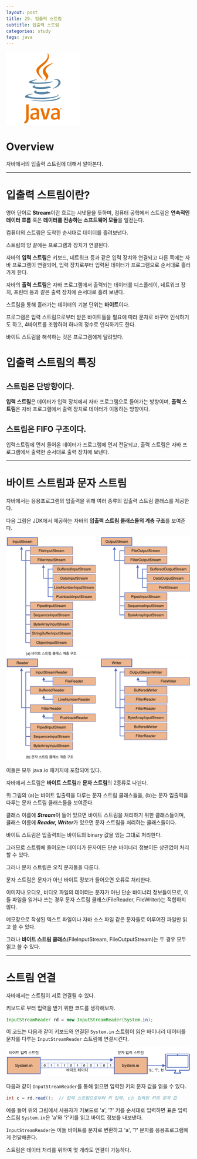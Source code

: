 ```yaml
---
layout: post
title: 29. 입출력 스트림
subtitle: 입출력 스트림
categories: study
tags: java
---
```


![javalogo](/assets/img/logo/java-logo.png)

# Overview 

자바에서의 입출력 스트림에 대해서 알아본다.

***

# 입출력 스트림이란?

영어 단어로 **Stream**이란 흐르는 시냇물을 뜻하며, 컴퓨터 공학에서 스트림은 **연속적인 데이터 흐름** 혹은 **데이터를 전송하는 소프트웨어 모듈**을 일컫는다.

컴퓨터의 스트림은 도착한 순서대로 데이터를 흘려보낸다.

스트림의 양 끝에는 프로그램과 장치가 연결된다.

자바의 **입력 스트림**은 키보드, 네트워크 등과 같은 입력 장치와 연결되고 다른 쪽에는 자바 프로그램이 연결되어, 입력 장치로부터 입력된 데이터가 프로그램으로 순서대로 흘러가게 한다.

자바의 **출력 스트림**은 자바 프로그램에서 출력되는 데이터를 디스플레이, 네트워크 장치, 프린터 등과 같은 출력 장치에 순서대로 흘려 보낸다.

스트림을 통해 흘러가는 데이터의 기본 단위는 **바이트**이다.

프로그램은 입력 스트림으로부터 받은 바이트들을 필요에 따라 문자로 바꾸어 인식하기도 하고, 4바이트를 조합하여 하나의 정수로 인식하기도 한다.

바이트 스트림을 해석하는 것은 프로그램에게 달려있다.

# 입출력 스트림의 특징

## 스트림은 단방향이다.

**입력 스트림**은 데이터가 입력 장치에서 자바 프로그램으로 들어가는 방향이며, **출력 스트림**은 자바 프로그램에서 출력 장치로 데이터가 이동하는 방향이다.

## 스트림은 FIFO 구조이다.

입력스트림에 먼저 들어온 데이터가 프로그램에 먼저 전달되고, 출력 스트림은 자바 프로그램에서 출력한 순서대로 출력 장치에 보낸다.

***

# 바이트 스트림과 문자 스트림

자바에서는 응용프로그램의 입출력을 위해 여러 종류의 입출력 스트림 클래스를 제공한다.

다음 그림은 JDK에서 제공하는 자바의 **입출력 스트림 클래스들의 계층 구조**를 보여준다.

![JDK에서 제공하는 자바의 입출력 스트림 클래스 계층구조 a](/assets/img/study/java/190904_fig_01.png "JDK에서 제공하는 자바의 입출력 스트림 클래스 계층구조 a")
![JDK에서 제공하는 자바의 입출력 스트림 클래스 계층구조 b](/assets/img/study/java/190904_fig_02.png "JDK에서 제공하는 자바의 입출력 스트림 클래스 계층구조 b")

이들은 모두 java.io 패키지에 포함되어 있다.

자바에서 스트림은 **바이트 스트림**과 **문자 스트림**의 2종류로 나뉜다.

위 그림의 (a)는 바이트 입출력을 다루는 문자 스트림 클래스들을, (b)는 문자 입출력을 다루는 문자 스트림 클래스들을 보여준다.

클래스 이름에 ***Stream***이 들어 있으면 바이트 스트림을 처리하기 위한 클래스들이며, 클래스 이름에 ***Reader, Writer***가 있으면 문자 스트림을 처리하는 클래스들이다.

바이트 스트림은 입출력되는 바이트의 binary 값을 있는 그대로 처리한다.

그러므로 스트림에 들어오는 데이터가 문자이든 단순 바이너리 정보이든 상관없이 처리할 수 있다.

그러나 문자 스트림은 오직 문자들을 다룬다.

문자 스트림은 문자가 아닌 바이트 정보가 들어오면 오류로 처리한다.

이미지나 오디오, 비디오 파일의 데이터는 문자가 아닌 단순 바이너리 정보들이므로, 이들 파일을 읽거나 쓰는 경우 문자 스트림 클래스(FileReader, FileWriter)는 적합하지 않다.

메모장으로 작성된 텍스트 파일이나 자바 소스 파일 같은 문자들로 이루어진 파일만 읽고 쓸 수 있다.

그러나 **바이트 스트림 클래스**(FileInputStream, FileOutputStream)는 두 경우 모두 읽고 쓸 수 있다.

***

# 스트림 연결

자바에서는 스트림이 서로 연결될 수 있다.

키보드로 부터 입력을 받기 위한 코드를 생각해보자.

```java
InputStreamReader rd = new InputStreamReader(System.in);
```

이 코드는 다음과 같이 키보드와 연결된 `System.in` 스트림이 읽은 바이너리 데이터를 문자를 다루는 `InputStreamReader` 스트림에 연결시킨다.

![키 입력 스트림에 문자스트림 연결](/assets/img/study/java/190904_fig_03.png "키 입력 스트림에 문자스트림 연결")

다음과 같이 `InputStreamReader`를 통해 읽으면 입력된 키의 문자 값을 읽을 수 있다.

```java
int c = rd.read();  // 입력 스트림으로부터 키 입력. c는 입력된 키의 문자 값
```

예를 들어 위의 그림에서 사용자가 키보드로 'a', '?' 키를 순서대로 입력하면 표준 입력 스트림 `System.in`은 'a'와 '?'키를 읽고 바이트 정보를 내보낸다.

`InputStreamReader`는 이들 바이트를 문자로 변환하고 'a', '?' 문자를 응용프로그램에게 전달해준다.

스트림은 데이터 처리를 위하여 몇 개라도 연결이 가능하다.

